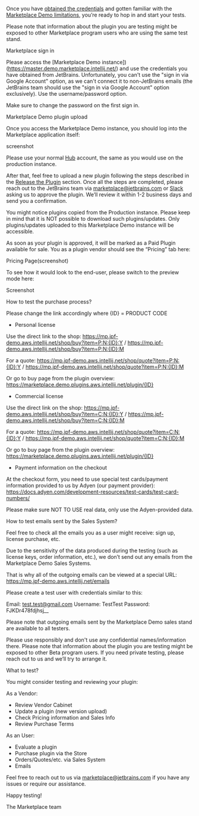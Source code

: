 [//]: # (title: Start testig on Marketplace Demo)

Once you have [obtained the credentials](demo-obtain-creds.md) and gotten familiar with the [Marketplace Demo limitations](demo-limitations.md), you’re ready to hop in and start your tests.

<note>
<p>Please note that information about the plugin you are testing might be exposed to other Marketplace program users who are using the same test stand.</p>
</note>

<emphasis>Marketplace sign in</emphasis>

Please access the [Marketplace Demo instance])(https://master.demo.marketplace.intellij.net/) and use the credentials you have obtained from JetBrains. Unfortunately, you can't use the "sign in via Google Account" option, as we can't connect it to non-JetBrains emails (the JetBrains team should use the "sign in via Google Account" option exclusively). Use the username/password option.

<warning>
<p>Make sure to change the password on the first sign in.</p>
</warning>


<emphasis>Marketplace Demo plugin upload</emphasis> 

Once you access the Marketplace Demo instance, you should log into the Marketplace application itself:

screenshot

Please use your normal [Hub](https://hub.jetbrains.com) account, the same as you would use on the production instance.

After that, feel free to upload a new plugin following the steps described in the [Release the Plugin](release-plugin.md) section. Once all the steps are completed, please reach out to the JetBrains team via [marketplace@jetbrains.com](mailto:marketplace@jetbrains.com) or [Slack](https://plugins.jetbrains.com/slack) asking us to approve the plugin. We’ll review it within 1-2 business days and send you a confirmation.

<note>
<p>You might notice plugins copied from the Production instance. Please keep in mind that it is NOT possible to download such plugins/updates. Only plugins/updates uploaded to this Marketplace Demo instance will be accessible.</p>
</note>


As soon as your plugin is approved, it will be marked as a Paid Plugin available for sale. You as a plugin vendor should see the “Pricing” tab here:

Pricing Page(screenshot)

To see how it would look to the end-user, please switch to the preview mode here:

Screenshot

<emphasis>How to test the purchase process?</emphasis>

Please change the link accordingly where {ID} = PRODUCT CODE

* Personal license

Use the direct link to the shop: https://mp.jpf-demo.aws.intellij.net/shop/buy?item=P:N:{ID}:Y / https://mp.jpf-demo.aws.intellij.net/shop/buy?item=P:N:{ID}:M

For a quote: https://mp.jpf-demo.aws.intellij.net/shop/quote?item=P:N:{ID}:Y / https://mp.jpf-demo.aws.intellij.net/shop/quote?item=P:N:{ID}:M

Or go to buy page from the plugin overview:  https://marketplace.demo.plugins.aws.intellij.net/plugin/{ID}
* Commercial license

Use the direct link on the shop: https://mp.jpf-demo.aws.intellij.net/shop/buy?item=C:N:{ID}:Y / https://mp.jpf-demo.aws.intellij.net/shop/buy?item=C:N:{ID}:M

For a quote: https://mp.jpf-demo.aws.intellij.net/shop/quote?item=C:N:{ID}:Y / https://mp.jpf-demo.aws.intellij.net/shop/quote?item=C:N:{ID}:M

Or go to buy page from the plugin overview:  https://marketplace.demo.plugins.aws.intellij.net/plugin/{ID}

* Payment information on the checkout

At the checkout form, you need to use special test cards/payment information provided to us by Adyen (our payment provider): https://docs.adyen.com/development-resources/test-cards/test-card-numbers/


<warning> 
<p>Please make sure NOT TO USE real data, only use the Adyen-provided data.</p>
</warning>

<emphasis>How to test emails sent by the Sales System?</emphasis>

Feel free to check all the emails you as a user might receive: sign up, license purchase, etc.

Due to the sensitivity of the data produced during the testing (such as license keys, order information, etc.), we don’t send out any emails from the Marketplace Demo Sales Systems.

That is why all of the outgoing emails can be viewed at a special URL: https://mp.jpf-demo.aws.intellij.net/emails

Please create a test user with credentials similar to this:

Email: test.test@gmail.com
Username: TestTest
Password: FJKDr478fdjhsj__


<note>
<p>Please note that outgoing emails sent by the Marketplace Demo sales stand are available to all testers.</p>
</note>

Please use responsibly and don't use any confidential names/information there. Please note that information about the plugin you are testing might be exposed to other Beta program users. If you need private testing, please reach out to us and we’ll try to arrange it.


<emphasis>What to test?</emphasis>


You might consider testing and reviewing your plugin:


As a Vendor:

* Review Vendor Cabinet
* Update a plugin (new version upload)
* Check Pricing information and Sales Info
* Review Purchase Terms



As an User: 


* Evaluate a plugin
* Purchase plugin via the Store
* Orders/Quotes/etc. via Sales System
* Emails



Feel free to reach out to us via [marketplace@jetbrains.com](mailto:marketplace@jetbrains.com) if you have any issues or require our assistance.

Happy testing!

The Marketplace team

